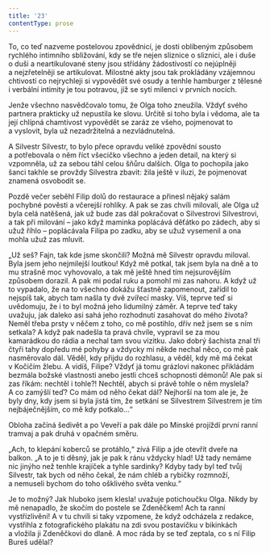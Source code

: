 ```yaml
---
title: '23'
contentType: prose
---
```


  

To, co teď nazveme postelovou zpovědnicí, je dosti oblíbeným způsobem rychlého intimního sbližování, kdy se tře nejen sliznice o sliznici, ale i duše o duši a neartikulované steny jsou střídány žádostivostí co nejúplněji a nejzřetelněji se artikulovat. Milostné akty jsou tak prokládány vzájemnou chtivostí co nejrychleji si vypovědět své osudy a tenhle hamburger z tělesné i verbální intimity je tou potravou, jíž se sytí milenci v prvních nocích.

Jenže všechno nasvědčovalo tomu, že Olga toho zneužila. Vždyť svého partnera prakticky už nepustila ke slovu. Určitě si toho byla i vědoma, ale ta její chlípná chamtivost vypovědět se zaráz ze všeho, pojmenovat to a vyslovit, byla už nezadržitelná a nezvládnutelná.

A Silvestr Silvestr, to bylo přece opravdu veliké zpovědní sousto a potřebovala o něm říct všecičko všechno a jeden detail, na který si vzpomněla, už za sebou táhl celou šňůru dalších. Olga to pochopila jako šanci takhle se provždy Silvestra zbavit: žila ještě v iluzi, že pojmenovat znamená osvobodit se.

Pozdě večer seběhl Filip dolů do restaurace a přinesl nějaký salám pochybné pověsti a včerejší rohlíky. A pak se zas chvíli milovali, ale Olga už byla celá natěšená, jak už bude zas dál pokračovat o Silvestrovi Silvestrovi, a tak při milování – jako když maminka poplácává děťátko po zádech, aby si užuž říhlo – poplácávala Filipa po zadku, aby se užuž vysemenil a ona mohla užuž zas mluvit.

„Už seš? Fajn, tak kde jsme skončili? Možná mě Silvestr opravdu miloval. Byla jsem jeho nejmilejší loutkou! Když mě potkal, tak jsem byla na dně a to mu strašně moc vyhovovalo, a tak mě ještě hned tím nejsurovějším způsobem dorazil. A pak mi podal ruku a pomohl mi zas nahoru. A když už to vypadalo, že na to všechno dokážu šťastně zapomenout, zařídil to nejspíš tak, abych tam našla ty dvě zvířecí masky. Víš, teprve teď si uvědomuju, že i to byl možná jeho lidumilný záměr. A teprve teď taky uvažuju, jak daleko asi sahá jeho rozhodnutí zasahovat do mého života? Neměl třeba prsty v něčem z toho, co mě postihlo, dřív než jsem se s ním setkala? A když pak nadešla ta pravá chvíle, vypravil se za mou kamarádkou do rádia a nechal tam svou vizitku. Jako dobrý šachista znal tři čtyři tahy dopředu mé pohyby a vždycky mi někde nechal něco, co mě pak nasměrovalo dál. Věděl, kdy přijdu do rozhlasu, a věděl, kdy mě má čekat v Kočičím žlebu. A vidíš, Filipe? Vždyť já tomu grázlovi nakonec přikládám bezmála božské vlastnosti anebo jestli chceš schopnosti démonů! Ale pak si zas říkám: nechtěl i tohle?! Nechtěl, abych si právě tohle o něm myslela? A co zamýšlí teď? Co mám od něho čekat dál? Nejhorší na tom ale je, že byly dny, kdy jsem si byla jistá tím, že setkání se Silvestrem Silvestrem je tím nejbáječnějším, co mě kdy potkalo…“

Obloha začíná šedivět a po Veveří a pak dále po Minské projíždí první ranní tramvaj a pak druhá v opačném směru.

„Ach, to klepání koberců se protáhlo,“ zívá Filip a jde otevřít dveře na balkon. „A to je ti děsný, jak je pak k ránu vždycky hlad! Už tady nemáme nic jinýho než tenhle krajíček a tyhle sardinky? Kdyby tady byl teď tvůj Silvestr, tak bych od něho čekal, že nám chléb a rybičky rozmnoží, a nemuseli bychom do toho ošklivého světa venku.“

Je to možný? Jak hluboko jsem klesla! uvažuje potichoučku Olga. Nikdy by mě nenapadlo, že skočím do postele se Zdeněčkem! Ach ta ranní vystřízlivění! A v tu chvíli si taky vzpomene, že když odcházela z redakce, vystřihla z fotografického plakátu na zdi svou postavičku v bikinkách a vložila ji Zdeněčkovi do dlaně. A moc ráda by se teď zeptala, co s ní Filip Bureš udělal?
